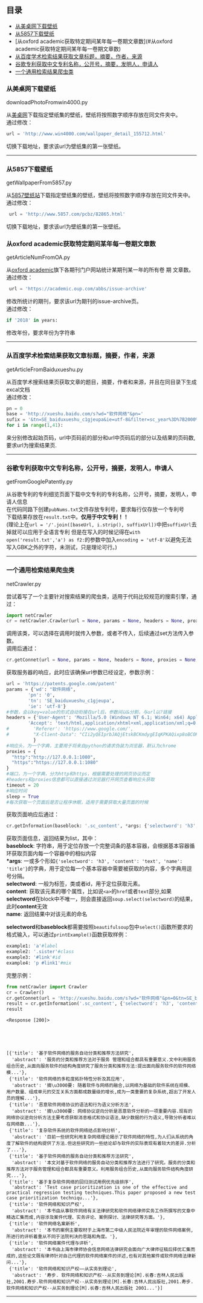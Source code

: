 
## 目录
* [从美桌网下载壁纸](#从美桌网下载壁纸)
* [从5857下载壁纸](#从5857下载壁纸)
* [从oxford academic获取特定期间某年每一卷期文章数](#从oxford academic获取特定期间某年每一卷期文章数)
* [从百度学术检索结果获取文章标题，摘要，作者，来源](#从百度学术检索结果获取文章标题，摘要，作者，来源)
* [谷歌专利获取中文专利名称，公开号，摘要，发明人，申请人](#谷歌专利获取中文专利名称，公开号，摘要，发明人，申请人)
* [一个通用检索结果爬虫类](#一个通用检索结果爬虫类)

### 从美桌网下载壁纸
downloadPhotoFromwin4000.py  

从[美桌网](http://www.win4000.com/)下载指定壁纸集的壁纸，壁纸将按照数字顺序存放在同文件夹中。  
通过修改：


```python
url = 'http://www.win4000.com/wallpaper_detail_155712.html'
```

切换下载地址，要求该url为壁纸集的第一张壁纸。
___

### 从5857下载壁纸
getWallpaperFrom5857.py  

从[5857壁纸站](http://www.5857.com/)下载指定壁纸集的壁纸，壁纸将按照数字顺序存放在同文件夹中。  
通过修改：


```python
 url = 'http://www.5857.com/pcbz/82865.html'
```

切换下载地址，要求该url为壁纸集的第一张壁纸。

### 从oxford academic获取特定期间某年每一卷期文章数
getArticleNumFromOA.py  

从[oxford academic](https://academic.oup.com/journals)旗下各期刊门户网站统计某期刊某一年的所有卷 期 文章数。  
通过修改：


```python
 url = 'https://academic.oup.com/abbs/issue-archive'
```

修改所统计的期刊，要求该url为期刊的issue-archive页。  
通过修改：


```python
if '2018' in years:
```

修改年份，要求年份为字符串
___

### 从百度学术检索结果获取文章标题，摘要，作者，来源
getArticleFromBaiduxueshu.py

从百度学术搜索结果页获取文章的题目，摘要，作者和来源，并且在同目录下生成excal文档  
通过修改：


```python
pn = 0
base = 'http://xueshu.baidu.com/s?wd="软件网络"&pn='
sufix = '&tn=SE_baiduxueshu_c1gjeupa&ie=utf-8&filter=sc_year%3D%7B2000%2C2019%7D&sc_f_para=sc_tasktype%3D%7BfirstAdvancedSearch%7D&sc_hit=1'
for i in range(1,41):
```

来分别修改起始页码，url中页码前的部分和url中页码后的部分以及结果的页码数,要求url为搜索结果页.
___

### 谷歌专利获取中文专利名称，公开号，摘要，发明人，申请人
getFromGooglePatently.py

从谷歌专利的专利细览页面下载中文专利的专利名称，公开号，摘要，发明人，申请人信息  
在代码同路下创建`pubNums.txt`文件存放专利号，要求每行仅存放一个专利号  
下载结果存放在`result.txt`中。__仅用于中文专利！！__  
(理论上在`url = '/'.join([baseUrl, i.strip(), suffixUrl])`中把`suffixUrl`去掉就可以应用于全语言专利  但是在写入的时候记得在`with open('result.txt','a') as f2:`的参数中加入`encoding = 'utf-8'`以避免无法写入GBK之外的字符，未测试，只是理论可行。)
___

### 一个通用检索结果爬虫类
netCrawler.py

尝试着写了一个主要针对搜索结果的爬虫类，适用于代码比较规范的搜索引擎，通过：


```python
import netCrawler
cr = netCrawler.Crawler(url = None, params = None, headers = None, proxies = None, timeout = None)
```

调用该类，可以选择在调用时就传入参数，或者不传入，后续通过set方法传入参数。  
调用后通过：


```python
cr.getConnet(url = None, params = None, headers = None, proxies = None, timeout = None, sleep = False)
```

获取服务器的响应，此时应该确保url参数已经设定，参数示例：


```python
url = 'https://patents.google.com/patent'
params = {'wd': "软件网络",
        'pn': '0',
        'tn': 'SE_baiduxueshu_c1gjeupa',
        'ie': 'utf-8'}
#参数，会以key=value的形式自动衔接在url后，参数间以&分割，与url以?链接
headers = {'User-Agent': 'Mozilla/5.0 (Windows NT 6.1; Win64; x64) AppleWebKit/537.36 (KHTML, like Gecko) Chrome/73.0.3683.103 Safari/537.36',
        'Accept': 'text/html,application/xhtml+xml,application/xml;q=0.9,image/webp,image/apng,*/*;q=0.8,application/signed-exchange;v=b3',
#         'Referer': 'https://www.google.com/',
#         "X-Client-Data": "CIi2yQEIprbJAQjEtskBCKmdygEIqKPKAQixp8oBCOKoygEI8KnKAQi5rMoB"
          }
#响应头，为一个字典，主要用于将来自python的请求伪装为浏览器，默认为chrome
proxies = {
  "http":"http://127.0.0.1:1080",
  "https":"https://127.0.0.1:1080"
}
#端口，为一个字典，分为http和https，根据需要处理的网页协议而定
#headers和proxies信息都可以直接通过浏览器打开网页查看响应头获取
timeout = 20
#响应时间
sleep = True
#每次获取一个页面后是否让程序休眠，适用于需要获取大量页面的时候
```

获取页面响应后通过：


```python
cr.getInformation(baseblock: '.sc_content', *args: {'selectword': 'h3', 'content': 'text', 'name': 'title'},)
```

获取页面信息，返回结果为list，其中：  
__baseblock__: 字符串，用于定位存放一个完整词条的基本容器，会根据基本容器循环获取页面内每一个容器中的相似内容  
__&#42;args__: 一或多个形如`{'selectword': 'h3', 'content': 'text', 'name': 'title'}`的字典，用于定位每一个基本容器中需要被获取的内容，多个字典用逗号分隔。  
__selectword__: 一般为标签，类或者id，用于定位获取元素。  
__content__: 获取该元素的哪个属性，比如说`<a>`的`href`或者`text`部分,如果**selectword**在block中不唯一，则会直接返回`soup.select(selectword)`的结果，此时**content**无效  
__name__: 返回结果中对该元素的命名

<b>selectword</b>和<b>baseblock</b>都需要按照<code>beautifulsoup</code>包中<code>select()</code>函数所要求的格式输入，可以通过<code>printExample()</code>函数获取样例：


```python
example1: 'a'#label
example2: '.sister'#class
example3: '#link'#id
example4: 'p #link1'#mix
```

完整示例：


```python
from netCrawler import Crawler
cr = Crawler()
cr.getConnet(url = 'http://xueshu.baidu.com/s?wd="软件网络"&pn=0&tn=SE_baiduxueshu_c1gjeupa&ie=utf-8&filter=sc_year%3D%7B2000%2C2019%7D&sc_f_para=sc_tasktype%3D%7BfirstAdvancedSearch%7D&sc_hit=1')
result = cr.getInformation('.sc_content', {'selectword': 'h3', 'content': 'text', 'name': 'title'}, {'selectword': '.c_abstract', 'content': 'text', 'name': 'abstract'})
result
```

    <Response [200]>
    




    [{'title': '基于软件网络的服务自动分类和推荐方法研究',
      'abstract': '服务的分类和推荐方法对于服务 管理和组合都具有重要意义.文中利用服务组合历史,从面向服务软件的结构角度研究了服务分类和推荐方法:提出面向服务软件的软件网络模...'},
     {'title': '软件网络的多粒度拓扑特性分析及其应用',
      'abstract': '摘\u3000要: 随着软件与网络的融合,以网络为基础的软件系统在规模、用户数量、组成单元的交互关系方面都成数量级的增长,成为一类重要的复杂系统,超出了开发人员的理解...'},
     {'title': '恶意软件网络协议的语法和行为语义分析方法',
      'abstract': '摘\u3000要: 网络协议逆向分析是恶意软件分析的一项重要内容.现有的网络协议逆向分析方法主要考虑获取消息格式和协议语法,缺少数据的行为语义,导致分析者难以在网络数...'},
     {'title': '复杂软件系统的软件网络结点影响分析',
      'abstract': '目前一些研究利用复杂网络理论揭示了软件网络的特性,为人们从系统的角度了解软件的结构提供了方法.但这些研究的一些结论却与软件的实际表现有着较大的差异.分析了...'},
     {'title': '基于软件网络的服务自动分类和推荐方法研究',
      'abstract': '本文对基于软件网络的服务自动分类和推荐方法进行了研究。服务的分类和推荐方法对于服务管理和组合都具有重要意义。利用服务组合历史,从面向服务软件结构角度研究...'},
     {'title': '基于复杂软件网络的回归测试用例优先级排序',
      'abstract': 'Test case prioritization is one of the effective and practical regression testing techniques.This paper proposed a new test case prioritization techniqu...'},
     {'title': '软件网络和知识产权',
      'abstract': '本书由从事软件网络有关法律研究和软件网络律师实务工作所撰写的文章中精选汇集而成,内容涉及案件代理、实务评论、案例探讨、法律研究等方面。'},
     {'title': '软件网络名案新析',
      'abstract': '本书的案例主要取材于上海市第二中级人民法院近年审理的软件网络案例,所进行的评析着重从不同于法院判决的思路和角度。'},
     {'title': '软件网络案件代理与评析',
      'abstract': '本书由上海市律师协会信息网络法律研究会面向广大律师征稿后择优汇集而成的,这些论文既有律师针对自己代理的软件网络案件的评述,也有对其他案件或软件网络法律新问...'},
     {'title': '软件网络和知识产权——从实务到理论',
      'abstract': '寿步. 软件网络和知识产权--从实务到理论[M].长春:吉林人民出版社,2001.寿步.软件网络和知识产权--从实务到理论[M].长春:吉林人民出版社,2001.寿步. 软件网络和知识产权--从实务到理论[M].长春:吉林人民出版社 2001...'}]



___


```python

```

